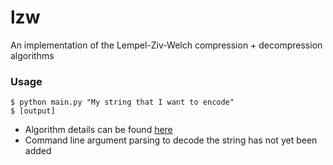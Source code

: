 # lzw
An  implementation of the Lempel-Ziv-Welch compression + decompression algorithms

### Usage
```
$ python main.py "My string that I want to encode"
$ [output]
```

* Algorithm details can be found [here](https://en.wikipedia.org/wiki/Lempel%E2%80%93Ziv%E2%80%93Welch)
* Command line argument parsing to decode the string has not yet been added

